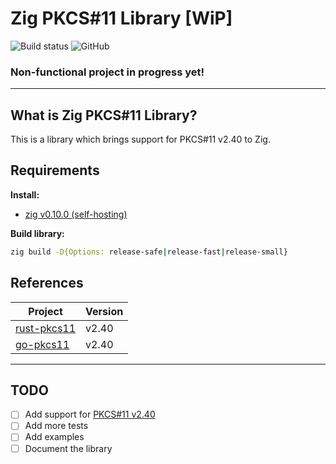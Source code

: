 # Zig PKCS#11 Library [WiP]

![Build status](https://github.com/kassane/zig-pkcs11/workflows/CI/badge.svg)
![GitHub](https://img.shields.io/github/license/kassane/zig-pkcs11?style=flat-square)


### Non-functional project in progress yet!

---

## What is Zig PKCS#11 Library?


This is a library which brings support for PKCS#11 v2.40 to Zig.



## Requirements

**Install:**

- [zig v0.10.0 (self-hosting)](https://ziglang.org/download)


**Build library:**

```bash
zig build -D{Options: release-safe|release-fast|release-small}
```


## References

| Project | Version |
| ------- | ------- |
|[rust-pkcs11](https://github.com/mheese/rust-pkcs11)| v2.40 |
|[go-pkcs11](https://github.com/miekg/pkcs11)| v2.40 |

---
## TODO

- [ ] Add support for [PKCS#11 v2.40](http://docs.oasis-open.org/pkcs11/pkcs11-base/v2.40/os/pkcs11-base-v2.40-os.html)
- [ ] Add more tests
- [ ] Add examples
- [ ] Document the library